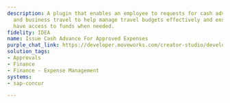 ```yaml
---
description: A plugin that enables an employee to requests for cash advances for events
  and business travel to help manage travel budgets effectively and ensures employees
  have access to funds when needed.
fidelity: IDEA
name: Issue Cash Advance For Approved Expenses
purple_chat_link: https://developer.moveworks.com/creator-studio/developer-tools/purple-chat/?conversation=%7B%22startTimestamp%22%3A%2211%3A43+AM%22%2C%22messages%22%3A%5B%7B%22role%22%3A%22user%22%2C%22parts%22%3A%5B%7B%22richText%22%3A%22%3Cp%3EI+need+to+request+a+cash+advance+for+upcoming+travel%3C%2Fp%3E%22%7D%5D%7D%2C%7B%22role%22%3A%22assistant%22%2C%22parts%22%3A%5B%7B%22reasoningSteps%22%3A%5B%7B%22status%22%3A%22success%22%2C%22richText%22%3A%22%3Cp%3E%E2%9C%85+Working+on+%3Cb%3ERequest+Cash+Advance+For+Travel%3C%2Fb%3E%3Cbr%3E%E2%8F%B3+Calling+Plugin+%3Cb%3EIssue+Cash+Advance+For+Approved+Expenses%3C%2Fb%3E%3Cbr%3E%3C%2Fp%3E%22%7D%5D%7D%2C%7B%22richText%22%3A%22Sure%2C+I+can+help+with+that.+Could+you+please+specify+the+total+amount+needed+for+the+cash+advance%3F%22%7D%5D%7D%2C%7B%22role%22%3A%22user%22%2C%22parts%22%3A%5B%7B%22richText%22%3A%22%24500+for+upcoming+travel+expenses.%22%7D%5D%7D%2C%7B%22role%22%3A%22assistant%22%2C%22parts%22%3A%5B%7B%22richText%22%3A%22I%27ve+submitted+your+cash+advance+request+for+%24500.+Your+request+number+is+%2345678.+You+will+receive+a+notification+when+it%27s+approved.+Is+there+anything+else+I+can+assist+you+with%3F%22%7D%5D%7D%5D%7D
solution_tags:
- Approvals
- Finance
- Finance - Expense Management
systems:
- sap-concur

---
```

